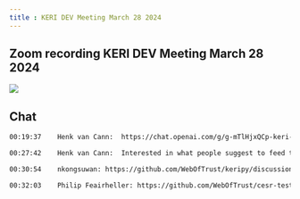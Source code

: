 ```yaml
---
title : KERI DEV Meeting March 28 2024
---
```

## Zoom recording KERI DEV Meeting March 28 2024

![](https://youtu.be/YdUbd-AzXNE)

## Chat

```txt
00:19:37	Henk van Cann:	https://chat.openai.com/g/g-mTlHjxQCp-keri-wizzard

00:27:42	Henk van Cann:	Interested in what people suggest to feed the chatGPT engine for new developers to learn from and be able to question it

00:30:54	nkongsuwan:	https://github.com/WebOfTrust/keripy/discussions/726

00:32:03	Philip Feairheller:	https://github.com/WebOfTrust/cesr-test-vectors
```